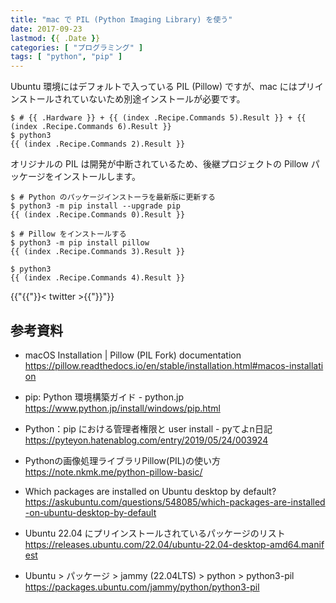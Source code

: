 ```yaml
---
title: "mac で PIL (Python Imaging Library) を使う"
date: 2017-09-23
lastmod: {{ .Date }}
categories: [ "プログラミング" ]
tags: [ "python", "pip" ]
---
```


Ubuntu 環境にはデフォルトで入っている PIL (Pillow) ですが、mac にはプリインストールされていないため別途インストールが必要です。

```console
$ # {{ .Hardware }} + {{ (index .Recipe.Commands 5).Result }} + {{ (index .Recipe.Commands 6).Result }}
$ python3
{{ (index .Recipe.Commands 2).Result }}
```

オリジナルの PIL は開発が中断されているため、後継プロジェクトの Pillow パッケージをインストールします。

```console
$ # Python のパッケージインストーラを最新版に更新する
$ python3 -m pip install --upgrade pip
{{ (index .Recipe.Commands 0).Result }}

$ # Pillow をインストールする
$ python3 -m pip install pillow
{{ (index .Recipe.Commands 3).Result }}

$ python3
{{ (index .Recipe.Commands 4).Result }}
```

{{"{{"}}< twitter >{{"}}"}}

## 参考資料
- macOS Installation | Pillow (PIL Fork) documentation<br />
  <span style="word-break: break-all;">
  https://pillow.readthedocs.io/en/stable/installation.html#macos-installation
  </span>

- pip: Python 環境構築ガイド - python.jp<br />
  <span style="word-break: break-all;">
  https://www.python.jp/install/windows/pip.html
  </span>

- Python：pip における管理者権限と user install - pyてよn日記<br />
  <span style="word-break: break-all;">
  https://pyteyon.hatenablog.com/entry/2019/05/24/003924
  </span>

- Pythonの画像処理ライブラリPillow(PIL)の使い方<br />
  <span style="word-break: break-all;">
  https://note.nkmk.me/python-pillow-basic/
  </span>

- Which packages are installed on Ubuntu desktop by default?<br />
  <span style="word-break: break-all;">
  https://askubuntu.com/questions/548085/which-packages-are-installed-on-ubuntu-desktop-by-default
  </span>

- Ubuntu 22.04 にプリインストールされているパッケージのリスト<br />
  <span style="word-break: break-all;">
  https://releases.ubuntu.com/22.04/ubuntu-22.04-desktop-amd64.manifest
  </span>

- Ubuntu > パッケージ > jammy (22.04LTS) > python > python3-pil<br />
  <span style="word-break: break-all;">
  https://packages.ubuntu.com/jammy/python/python3-pil
  </span>
